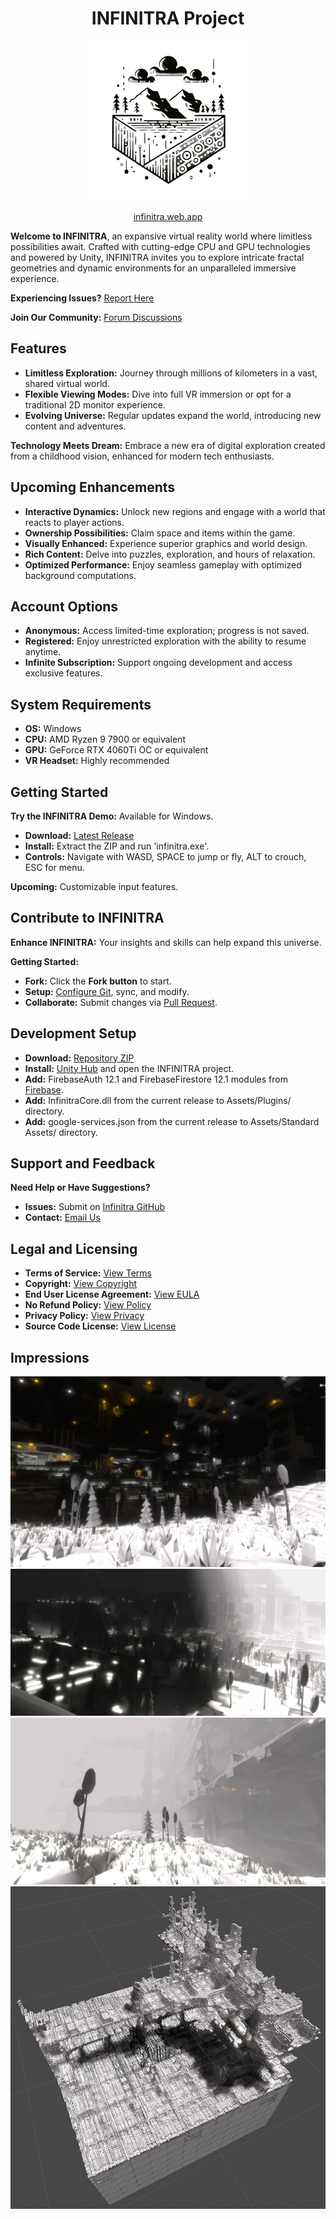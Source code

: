 <center>

<h1>INFINITRA Project</h1>

<img src="images/infinitra-logo01-small.png" />

<a href="https://infinitra.web.app/">infinitra.web.app</a>
</center>

**Welcome to INFINITRA**, an expansive virtual reality world where limitless possibilities await. Crafted with cutting-edge CPU and GPU technologies and powered by Unity, INFINITRA invites you to explore intricate fractal geometries and dynamic environments for an unparalleled immersive experience.

**Experiencing Issues?** [Report Here](https://github.com/richardbogad/INFINITRA/issues)

**Join Our Community:** [Forum Discussions](https://github.com/richardbogad/infinitra/discussions)

Features
-------------
- **Limitless Exploration:** Journey through millions of kilometers in a vast, shared virtual world.
- **Flexible Viewing Modes:** Dive into full VR immersion or opt for a traditional 2D monitor experience.
- **Evolving Universe:** Regular updates expand the world, introducing new content and adventures.

**Technology Meets Dream:** Embrace a new era of digital exploration created from a childhood vision, enhanced for modern tech enthusiasts.

Upcoming Enhancements
-------------
- **Interactive Dynamics:** Unlock new regions and engage with a world that reacts to player actions.
- **Ownership Possibilities:** Claim space and items within the game.
- **Visually Enhanced:** Experience superior graphics and world design.
- **Rich Content:** Delve into puzzles, exploration, and hours of relaxation.
- **Optimized Performance:** Enjoy seamless gameplay with optimized background computations.

Account Options
-------------
- **Anonymous:** Access limited-time exploration; progress is not saved.
- **Registered:** Enjoy unrestricted exploration with the ability to resume anytime.
- **Infinite Subscription:** Support ongoing development and access exclusive features.

System Requirements
-------------
- **OS:** Windows
- **CPU:** AMD Ryzen 9 7900 or equivalent
- **GPU:** GeForce RTX 4060Ti OC or equivalent
- **VR Headset:** Highly recommended

Getting Started
----------
**Try the INFINITRA Demo:** Available for Windows.

- **Download:** [Latest Release](https://github.com/richardbogad/infinitra/releases/)
- **Install:** Extract the ZIP and run 'infinitra.exe'.
- **Controls:** Navigate with WASD, SPACE to jump or fly, ALT to crouch, ESC for menu.

**Upcoming:** Customizable input features.

Contribute to INFINITRA
-----------------
**Enhance INFINITRA:** Your insights and skills can help expand this universe.

**Getting Started:**
- **Fork:** Click the **Fork button** to start.
- **Setup:** [Configure Git](https://help.github.com/articles/set-up-git), sync, and modify.
- **Collaborate:** Submit changes via [Pull Request](https://help.github.com/articles/using-pull-requests).

Development Setup
-----------------------------
- **Download:** [Repository ZIP](https://github.com/richardbogad/INFINITRA/archive/master.zip)
- **Install:** [Unity Hub](https://unity.com/download) and open the INFINITRA project.
- **Add:** FirebaseAuth 12.1 and FirebaseFirestore 12.1 modules from [Firebase](https://firebase.google.com/docs/unity/setup?hl=de).
- **Add:** InfinitraCore.dll from the current release to Assets/Plugins/ directory.
- **Add:** google-services.json from the current release to Assets/Standard Assets/ directory.

Support and Feedback
-------------
**Need Help or Have Suggestions?**
- **Issues:** Submit on [Infinitra GitHub](https://github.com/richardbogad/INFINITRA/issues)
- **Contact:** [Email Us](mailto:infinitra.world@gmail.com)

Legal and Licensing
-----------------
- **Terms of Service:** [View Terms](TERMS.md)
- **Copyright:** [View Copyright](COPYRIGHT.md)
- **End User License Agreement:** [View EULA](EULA.md)
- **No Refund Policy:** [View Policy](NOREFUND.md)
- **Privacy Policy:** [View Privacy](PRIVACY.md)
- **Source Code License:** [View License](LICENSE.txt)

Impressions
-----------
![First-person view of INFINITRA](images/inworld1.jpg)
![First-person view of INFINITRA](images/inworld2.jpg)
![First-person view of INFINITRA](images/inworld3.jpg)
![Isometric view of INFINITRA](images/iso1.jpg)
